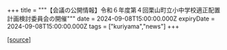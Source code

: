 +++
title = """【会議の公開情報】令和６年度第４回栗山町立小中学校適正配置計画検討委員会の開催"""
date = 2024-09-08T15:00:00.000Z
expiryDate = 2024-09-08T15:00:00.000Z
tags = ["kuriyama","news"]
+++


[[source]](https://www.town.kuriyama.hokkaido.jp/site/mirai/28592.html)
